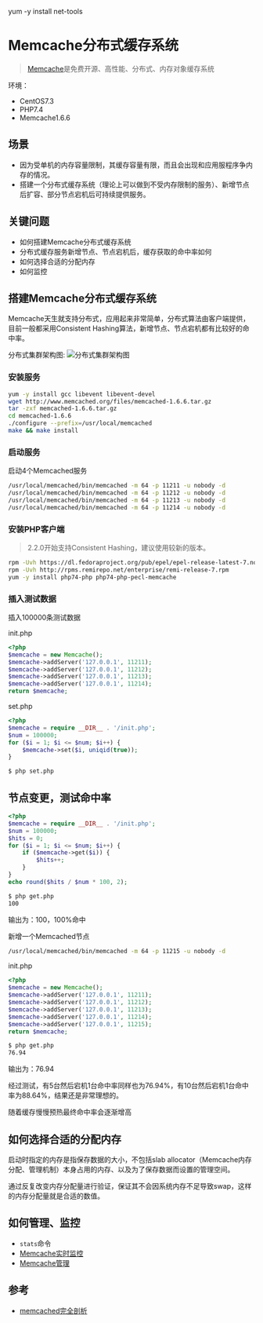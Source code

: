 yum -y install net-tools

Memcache分布式缓存系统
====================

> [Memcache](http://memcached.org/)是免费开源、高性能、分布式、内存对象缓存系统

环境：
* CentOS7.3
* PHP7.4
* Memcache1.6.6


## 场景

* 因为受单机的内存容量限制，其缓存容量有限，而且会出现和应用服程序争内存的情况。
* 搭建一个分布式缓存系统（理论上可以做到不受内存限制的服务）、新增节点后扩容、部分节点宕机后可持续提供服务。

## 关键问题

* 如何搭建Memcache分布式缓存系统
* 分布式缓存服务新增节点、节点宕机后，缓存获取的命中率如何
* 如何选择合适的分配内存
* 如何监控


## 搭建Memcache分布式缓存系统

Memcache天生就支持分布式，应用起来非常简单，分布式算法由客户端提供，目前一般都采用Consistent Hashing算法，新增节点、节点宕机都有比较好的命中率。

分布式集群架构图:
![分布式集群架构图](../images/memcache.png)

### 安装服务
```bash
yum -y install gcc libevent libevent-devel
wget http://www.memcached.org/files/memcached-1.6.6.tar.gz
tar -zxf memcached-1.6.6.tar.gz
cd memcached-1.6.6
./configure --prefix=/usr/local/memcached
make && make install
```

### 启动服务
启动4个Memcached服务
```bash
/usr/local/memcached/bin/memcached -m 64 -p 11211 -u nobody -d
/usr/local/memcached/bin/memcached -m 64 -p 11212 -u nobody -d
/usr/local/memcached/bin/memcached -m 64 -p 11213 -u nobody -d
/usr/local/memcached/bin/memcached -m 64 -p 11214 -u nobody -d
```

### 安装PHP客户端
> 2.2.0开始支持Consistent Hashing，建议使用较新的版本。
```bash
rpm -Uvh https://dl.fedoraproject.org/pub/epel/epel-release-latest-7.noarch.rpm
rpm -Uvh http://rpms.remirepo.net/enterprise/remi-release-7.rpm
yum -y install php74-php php74-php-pecl-memcache
```

### 插入测试数据
插入100000条测试数据

init.php
```php
<?php
$memcache = new Memcache();
$memcache->addServer('127.0.0.1', 11211);
$memcache->addServer('127.0.0.1', 11212);
$memcache->addServer('127.0.0.1', 11213);
$memcache->addServer('127.0.0.1', 11214);
return $memcache;
```

set.php
```php
<?php
$memcache = require __DIR__ . '/init.php';
$num = 100000;
for ($i = 1; $i <= $num; $i++) {
    $memcache->set($i, uniqid(true));
}
```

```bash
$ php set.php
```

## 节点变更，测试命中率
```php
<?php
$memcache = require __DIR__ . '/init.php';
$num = 100000;
$hits = 0;
for ($i = 1; $i <= $num; $i++) {
    if ($memcache->get($i)) {
        $hits++;
    }
}
echo round($hits / $num * 100, 2);
```

```bash
$ php get.php
100
```

输出为：100，100%命中

新增一个Memcached节点
```bash
/usr/local/memcached/bin/memcached -m 64 -p 11215 -u nobody -d
```

init.php
```php
<?php
$memcache = new Memcache();
$memcache->addServer('127.0.0.1', 11211);
$memcache->addServer('127.0.0.1', 11212);
$memcache->addServer('127.0.0.1', 11213);
$memcache->addServer('127.0.0.1', 11214);
$memcache->addServer('127.0.0.1', 11215);
return $memcache;
```

```bash
$ php get.php
76.94
```

输出为：76.94

经过测试，有5台然后宕机1台命中率同样也为76.94%，有10台然后宕机1台命中率为88.64%，结果还是非常理想的。

随着缓存慢慢预热最终命中率会逐渐增高


## 如何选择合适的分配内存

启动时指定的内存是指保存数据的大小，不包括slab allocator（Memcache内存分配、管理机制）本身占用的内存、以及为了保存数据而设置的管理空间。

通过反复改变内存分配量进行验证，保证其不会因系统内存不足导致swap，这样的内存分配量就是合适的数值。


## 如何管理、监控

* `stats`命令
* [Memcache实时监控](https://github.com/DBezemer/memcachephp)
* [Memcache管理](https://github.com/junstor/memadmin)



## 参考
* [memcached完全剖析](https://kb.cnblogs.com/page/42731/)
